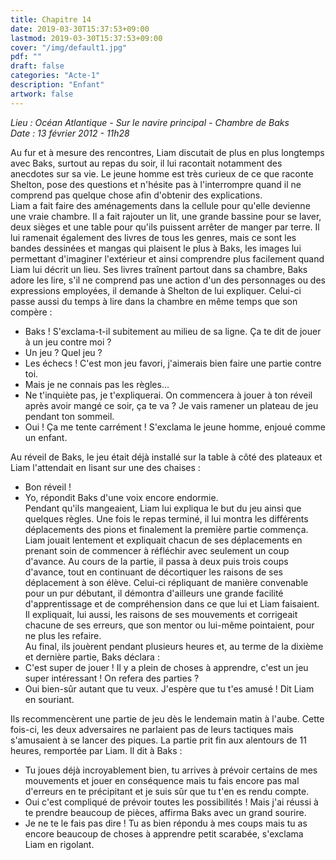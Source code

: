 ```yaml
---
title: Chapitre 14
date: 2019-03-30T15:37:53+09:00
lastmod: 2019-03-30T15:37:53+09:00
cover: "/img/default1.jpg"
pdf: ""
draft: false
categories: "Acte-1"
description: "Enfant"
artwork: false
---
```

_Lieu : Océan Atlantique - Sur le navire principal - Chambre de Baks   
Date : 13 février 2012 - 11h28_
   
Au fur et à mesure des rencontres, Liam discutait de plus en plus longtemps avec Baks, surtout au repas du soir, il lui racontait notamment des anecdotes sur sa vie. Le jeune homme est très curieux de ce que raconte Shelton, pose des questions et n'hésite pas à l'interrompre quand il ne comprend pas quelque chose afin d'obtenir des explications.   
Liam a fait faire des aménagements dans la cellule pour qu'elle devienne une vraie chambre. Il a fait rajouter un lit, une grande bassine pour se laver, deux sièges et une table pour qu'ils puissent arrêter de manger par terre. Il lui ramenait également des livres de tous les genres, mais ce sont les bandes dessinées et mangas qui plaisent le plus à Baks, les images lui permettant d'imaginer l'extérieur et ainsi comprendre plus facilement quand Liam lui décrit un lieu. Ses livres traînent partout dans sa chambre, Baks adore les lire, s'il ne comprend pas une action d'un des personnages ou des expressions employées, il demande à Shelton de lui expliquer. Celui-ci passe aussi du temps à lire dans la chambre en même temps que son compère :   
- Baks ! S'exclama-t-il subitement au milieu de sa ligne. Ça te dit de jouer à un jeu contre moi ?   
- Un jeu ? Quel jeu ?   
- Les échecs ! C'est mon jeu favori, j'aimerais bien faire une partie contre toi.   
- Mais je ne connais pas les règles...   
- Ne t'inquiète pas, je t'expliquerai. On commencera à jouer à ton réveil après avoir mangé ce soir, ça te va ? Je vais ramener un plateau de jeu pendant ton sommeil.   
- Oui ! Ça me tente carrément ! S'exclama le jeune homme, enjoué comme un enfant.   
   
Au réveil de Baks, le jeu était déjà installé sur la table à côté des plateaux et Liam l'attendait en lisant sur une des chaises :   
- Bon réveil !    
- Yo, répondit Baks d'une voix encore endormie.   
Pendant qu'ils mangeaient, Liam lui expliqua le but du jeu ainsi que quelques règles. Une fois le repas terminé, il lui montra les différents déplacements des pions et finalement la première partie commença.   
Liam jouait lentement et expliquait chacun de ses déplacements en prenant soin de commencer à réfléchir avec seulement un coup d'avance. Au cours de la partie, il passa à deux puis trois coups d'avance, tout en continuant de décortiquer les raisons de ses déplacement à son élève. Celui-ci répliquant de manière convenable pour un pur débutant, il démontra d'ailleurs une grande facilité d'apprentissage et de compréhension dans ce que lui et Liam faisaient. Il expliquait, lui aussi, les raisons de ses mouvements et corrigeait chacune de ses erreurs, que son mentor ou lui-même pointaient, pour ne plus les refaire.   
Au final, ils jouèrent pendant plusieurs heures et, au terme de la dixième et dernière partie, Baks déclara :   
- C'est super de jouer ! Il y a plein de choses à apprendre, c'est un jeu super intéressant ! On refera des parties ?   
- Oui bien-sûr autant que tu veux. J'espère que tu t'es amusé ! Dit Liam en souriant.   
   
Ils recommencèrent une partie de jeu dès le lendemain matin à l'aube. Cette fois-ci, les deux adversaires ne parlaient pas de leurs tactiques mais s'amusaient à se lancer des piques. La partie prit fin aux alentours de 11 heures, remportée par Liam. Il dit à Baks :   
- Tu joues déjà incroyablement bien, tu arrives à prévoir certains de mes mouvements et jouer en conséquence mais tu fais encore pas mal d'erreurs en te précipitant et je suis sûr que tu t'en es rendu compte.   
- Oui c'est compliqué de prévoir toutes les possibilités ! Mais j'ai réussi à te prendre beaucoup de pièces, affirma Baks avec un grand sourire.   
- Je ne te le fais pas dire ! Tu as bien répondu à mes coups mais tu as encore beaucoup de choses à apprendre petit scarabée, s'exclama Liam en rigolant.
